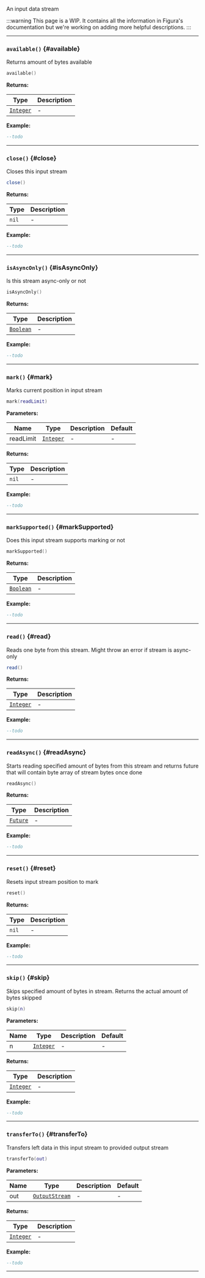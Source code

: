 An input data stream

:::warning
This page is a WIP. It contains all the information in Figura's documentation but we're working on adding more helpful descriptions.
:::

---

### <code>available()</code> \{#available}

Returns amount of bytes available

```lua
available()
```

**Returns:**

| Type                                             | Description |
| ------------------------------------------------ | ----------- |
| <code>[Integer](/tutorials/types/Numbers)</code> | -           |

**Example:**

```lua
--todo
```

---

### <code>close()</code> \{#close}

Closes this input stream

```lua
close()
```

**Returns:**

| Type             | Description |
| ---------------- | ----------- |
| <code>nil</code> | -           |

**Example:**

```lua
--todo
```

---

### <code>isAsyncOnly()</code> \{#isAsyncOnly}

Is this stream async-only or not

```lua
isAsyncOnly()
```

**Returns:**

| Type                                              | Description |
| ------------------------------------------------- | ----------- |
| <code>[Boolean](/tutorials/types/Booleans)</code> | -           |

**Example:**

```lua
--todo
```

---

### <code>mark()</code> \{#mark}

Marks current position in input stream

```lua
mark(readLimit)
```

**Parameters:**

| Name      | Type                                             | Description | Default |
| --------- | ------------------------------------------------ | ----------- | ------- |
| readLimit | <code>[Integer](/tutorials/types/Numbers)</code> | -           | -       |

**Returns:**

| Type             | Description |
| ---------------- | ----------- |
| <code>nil</code> | -           |

**Example:**

```lua
--todo
```

---

### <code>markSupported()</code> \{#markSupported}

Does this input stream supports marking or not

```lua
markSupported()
```

**Returns:**

| Type                                              | Description |
| ------------------------------------------------- | ----------- |
| <code>[Boolean](/tutorials/types/Booleans)</code> | -           |

**Example:**

```lua
--todo
```

---

### <code>read()</code> \{#read}

Reads one byte from this stream. Might throw an error if stream is async-only

```lua
read()
```

**Returns:**

| Type                                             | Description |
| ------------------------------------------------ | ----------- |
| <code>[Integer](/tutorials/types/Numbers)</code> | -           |

**Example:**

```lua
--todo
```

---

### <code>readAsync()</code> \{#readAsync}

Starts reading specified amount of bytes from this stream and returns future that will contain byte array of stream bytes once done

```lua
readAsync()
```

**Returns:**

| Type                                        | Description |
| ------------------------------------------- | ----------- |
| <code>[Future](/globals/Data/Future)</code> | -           |

**Example:**

```lua
--todo
```

---

### <code>reset()</code> \{#reset}

Resets input stream position to mark

```lua
reset()
```

**Returns:**

| Type             | Description |
| ---------------- | ----------- |
| <code>nil</code> | -           |

**Example:**

```lua
--todo
```

---

### <code>skip()</code> \{#skip}

Skips specified amount of bytes in stream. Returns the actual amount of bytes skipped

```lua
skip(n)
```

**Parameters:**

| Name | Type                                             | Description | Default |
| ---- | ------------------------------------------------ | ----------- | ------- |
| n    | <code>[Integer](/tutorials/types/Numbers)</code> | -           | -       |

**Returns:**

| Type                                             | Description |
| ------------------------------------------------ | ----------- |
| <code>[Integer](/tutorials/types/Numbers)</code> | -           |

**Example:**

```lua
--todo
```

---

### <code>transferTo()</code> \{#transferTo}

Transfers left data in this input stream to provided output stream

```lua
transferTo(out)
```

**Parameters:**

| Name | Type                                                    | Description | Default |
| ---- | ------------------------------------------------------- | ----------- | ------- |
| out  | <code>[OutputStream](/globals/Data/OutputStream)</code> | -           | -       |

**Returns:**

| Type                                             | Description |
| ------------------------------------------------ | ----------- |
| <code>[Integer](/tutorials/types/Numbers)</code> | -           |

**Example:**

```lua
--todo
```

---
